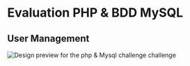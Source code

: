 # Evaluation PHP & BDD MySQL
## User Management

![Design preview for the php & Mysql challenge challenge](.user-management.jpg)
